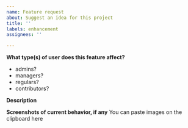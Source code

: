 ```yaml
---
name: Feature request
about: Suggest an idea for this project
title: ''
labels: enhancement
assignees: ''

---
```


**What type(s) of user does this feature affect?**

- admins?
- managers?
- regulars?
- contributors?

**Description**

**Screenshots of current behavior, if any**
You can paste images on the clipboard here
